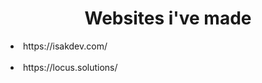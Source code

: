 <h1 align="center">Websites i've made</h1>

<p align="center">
  <li>https://isakdev.com/</li>
  <br>
  <li>https://locus.solutions/</li>
</p>


                    

